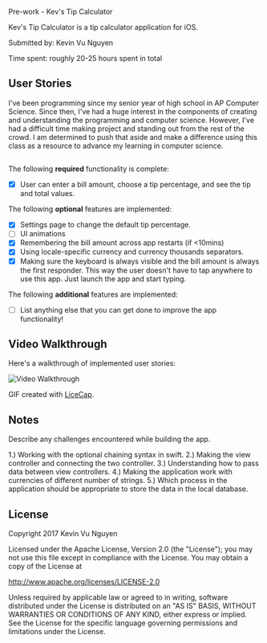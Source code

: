 
Pre-work - Kev's Tip Calculator

Kev's Tip Calculator is a tip calculator application for iOS.

Submitted by: Kevin Vu Nguyen

Time spent: roughly 20-25 hours spent in total

## User Stories
I've been programming since my senior year of high school in AP Computer Science. Since then, I've had a huge interest in the components of creating and understanding the programming and computer science. However, I've had a difficult time making project and standing out from the rest of the crowd. I am determined to push that aside and make a difference using this class as a resource to advance my learning in computer science. 
##
The following **required** functionality is complete:

* [X] User can enter a bill amount, choose a tip percentage, and see the tip and total values.

The following **optional** features are implemented:
* [X] Settings page to change the default tip percentage.
* [ ] UI animations
* [X] Remembering the bill amount across app restarts (if <10mins)
* [X] Using locale-specific currency and currency thousands separators.
* [X] Making sure the keyboard is always visible and the bill amount is always the first responder. This way the user doesn't have to tap anywhere to use this app. Just launch the app and start typing.

The following **additional** features are implemented:

- [ ] List anything else that you can get done to improve the app functionality!

## Video Walkthrough

Here's a walkthrough of implemented user stories:

<img src='http://i.imgur.com/link/to/your/gif/file.gif' title='Video Walkthrough' width='' alt='Video Walkthrough' />

GIF created with [LiceCap](http://www.cockos.com/licecap/).

## Notes

Describe any challenges encountered while building the app.

1.) Working with the optional chaining syntax in swift. 
2.) Making the view controller and connecting the two controller.
3.) Understanding how to pass data between view controllers. 
4.) Making the application work with currencies of different number of strings.
5.) Which process in the application should be appropriate to store the data in the local database. 

## License

Copyright 2017 Kevin Vu Nguyen

Licensed under the Apache License, Version 2.0 (the "License");
you may not use this file except in compliance with the License.
You may obtain a copy of the License at

http://www.apache.org/licenses/LICENSE-2.0

Unless required by applicable law or agreed to in writing, software
distributed under the License is distributed on an "AS IS" BASIS,
WITHOUT WARRANTIES OR CONDITIONS OF ANY KIND, either express or implied.
See the License for the specific language governing permissions and
limitations under the License.
